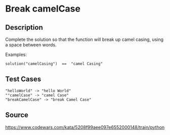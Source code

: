 # Break camelCase

## Description 

Complete the solution so that the function will break up camel casing, using a space between words.

Examples:

    solution("camelCasing")  ==  "camel Casing"

## Test Cases

    "helloWorld" -> "hello World"
    ""camelCase" -> "camel Case"
    "breakCamelCase" -> "break Camel Case"

## Source
https://www.codewars.com/kata/5208f99aee097e6552000148/train/python
